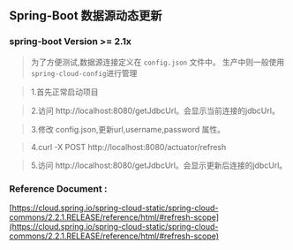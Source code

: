 ## Spring-Boot 数据源动态更新


### spring-boot Version  >= 2.1x


> 为了方便测试,数据源连接定义在 `config.json` 文件中。 生产中则一般使用`spring-cloud-config`进行管理


>1.首先正常启动项目

>2.访问 http://localhost:8080/getJdbcUrl。会显示当前连接的jdbcUrl。

>3.修改 config.json,更新url,username,password 属性。

>4.curl -X POST http://localhost:8080/actuator/refresh

>5.访问 http://localhost:8080/getJdbcUrl。会显示更新后连接的jdbcUrl。


### Reference Document :

[https://cloud.spring.io/spring-cloud-static/spring-cloud-commons/2.2.1.RELEASE/reference/html/#refresh-scope](https://cloud.spring.io/spring-cloud-static/spring-cloud-commons/2.2.1.RELEASE/reference/html/#refresh-scope)

